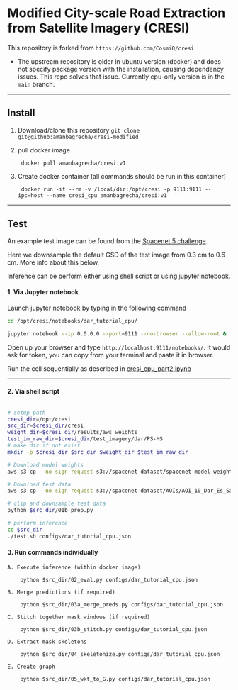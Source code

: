 # Modified City-scale Road Extraction from Satellite Imagery (CRESI) 

This repository is forked from `https://github.com/CosmiQ/cresi`

- The upstream repository is older in ubuntu version (docker) and does not specify package version with the installation, causing dependency issues. This repo solves that issue. Currently cpu-only version is in the `main` branch.


____
## Install

1. Download/clone this repository `git clone git@github:amanbagrecha/cresi-modified`

2. pull docker image

		docker pull amanbagrecha/cresi:v1
	
3. Create docker container (all commands should be run in this container)

		docker run -it --rm -v /local/dir:/opt/cresi -p 9111:9111 --ipc=host --name cresi_cpu amanbagrecha/cresi:v1
____

## Test

An example test image can be found from the [Spacenet 5 challenge](https://registry.opendata.aws/spacenet/).


Here we downsample the default GSD of the test image from 0.3 cm to 0.6 cm. More info about this below.

Inference can be perform either using shell script or using jupyter notebook.

#### 1. Via Jupyter notebook

Launch jupyter notebook by typing in the following command

```sh
cd /opt/cresi/notebooks/dar_tutorial_cpu/

jupyter notebook --ip 0.0.0.0 --port=9111 --no-browser --allow-root &
```

Open up your browser and type `http://localhost:9111/notebooks/`.
It would ask for token, you can copy from your terminal and paste it in browser.

Run the cell sequentially as described in [cresi_cpu_part2.ipynb](https://github.com/amanbagrecha/cresi-modified/blob/main/notebooks/dar_tutorial_cpu/cresi_cpu_part2.ipynb)

---

#### 2. Via shell script

```sh

# setup path
cresi_dir=/opt/cresi
src_dir=$cresi_dir/cresi
weight_dir=$cresi_dir/results/aws_weights
test_im_raw_dir=$cresi_dir/test_imagery/dar/PS-MS
# make dir if not exist
mkdir -p $cresi_dir $src_dir $weight_dir $test_im_raw_dir

# Download model weights
aws s3 cp --no-sign-request s3://spacenet-dataset/spacenet-model-weights/spacenet-5/baseline/ $weight_dir

# Download test data
aws s3 cp --no-sign-request s3://spacenet-dataset/AOIs/AOI_10_Dar_Es_Salaam/PS-MS/ $test_im_raw_dir

# clip and downsample test data
python $src_dir/01b_prep.py

# perform inference
cd $src_dir
./test.sh configs/dar_tutorial_cpu.json
```	

#### 3. Run commands individually


	A. Execute inference (within docker image)

		python $src_dir/02_eval.py configs/dar_tutorial_cpu.json

	B. Merge predictions (if required)

		python $src_dir/03a_merge_preds.py configs/dar_tutorial_cpu.json
	
	C. Stitch together mask windows (if required)

		python $src_dir/03b_stitch.py configs/dar_tutorial_cpu.json

	D. Extract mask skeletons

		python $src_dir/04_skeletonize.py configs/dar_tutorial_cpu.json
	
	E. Create graph

		python $src_dir/05_wkt_to_G.py configs/dar_tutorial_cpu.json


